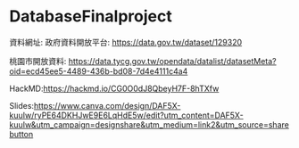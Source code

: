 # DatabaseFinalproject

資料網址: 
政府資料開放平台: https://data.gov.tw/dataset/129320

桃園市開放資料: https://data.tycg.gov.tw/opendata/datalist/datasetMeta?oid=ecd45ee5-4489-436b-bd08-7d4e4111c4a4

HackMD:https://hackmd.io/CG0O0dJ8QbeyH7F-8hTXfw

Slides:https://www.canva.com/design/DAF5X-kuuIw/ryPE64DKHJwE9E6LqHdE5w/edit?utm_content=DAF5X-kuuIw&utm_campaign=designshare&utm_medium=link2&utm_source=sharebutton
